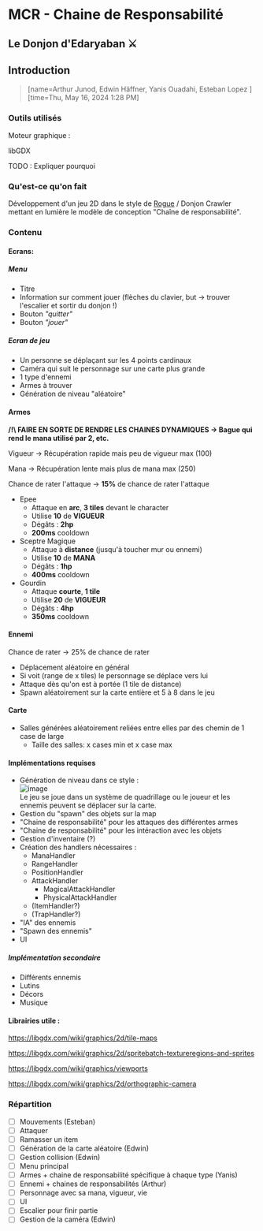 # MCR - Chaine de Responsabilité

## Le Donjon d'Edaryaban :crossed_swords:

## Introduction

> [name=Arthur Junod, Edwin Häffner, Yanis Ouadahi, Esteban Lopez ]
> [time=Thu, May 16, 2024 1:28 PM]

### Outils utilisés

Moteur graphique : 

libGDX

TODO : Expliquer pourquoi


### Qu'est-ce qu'on fait 

Développement d'un jeu 2D dans le style de [Rogue](https://fr.wikipedia.org/wiki/Rogue_(jeu_vid%C3%A9o)) / Donjon Crawler mettant en lumière le modèle de conception "Chaîne de responsabilité". 

### Contenu

#### Ecrans:

##### Menu

- Titre 
- Information sur comment jouer (flèches du clavier, but -> trouver l'escalier et sortir du donjon !)
- Bouton *"quitter"*
- Bouton *"jouer"*

##### Ecran de jeu

- Un personne se déplaçant sur les 4 points cardinaux
- Caméra qui suit le personnage sur une carte plus grande
- 1 type d'ennemi
- Armes à trouver
- Génération de niveau "aléatoire"

#### Armes

**/!\ FAIRE EN SORTE DE RENDRE LES CHAINES DYNAMIQUES -> Bague qui rend le mana utilisé par 2, etc.** 

Vigueur -> Récupération rapide mais peu de vigueur max (100)

Mana -> Récupération lente mais plus de mana max (250)

Chance de rater l'attaque -> **15%** de chance de rater l'attaque

- Epee
    - Attaque en **arc**, **3 tiles** devant le character
    - Utilise **10** de **VIGUEUR**
    - Dégâts : **2hp**
    - **200ms** cooldown
- Sceptre Magique
    - Attaque à **distance** (jusqu'à toucher mur ou ennemi)
    - Utilise **10** de **MANA**
    - Dégâts : **1hp**
    - **400ms** cooldown
- Gourdin
    - Attaque **courte**, **1 tile**
    - Utilise **20** de **VIGUEUR** 
    - Dégâts : **4hp**
    - **350ms** cooldown

#### Ennemi
 
 Chance de rater -> 25% de chance de rater
 
 - Déplacement aléatoire en général
 - Si voit (range de x tiles) le personnage se déplace vers lui
 - Attaque dès qu'on est à portée (1 tile de distance)
 - Spawn aléatoirement sur la carte entière et 5 à 8 dans le jeu

#### Carte

- Salles générées aléatoirement reliées entre elles par des chemin de 1 case de large
    - Taille des salles: x cases min et x case max

#### Implémentations requises

- Génération de niveau dans ce style : <br/> ![image](https://hackmd.io/_uploads/SyYCydXXA.png) <br/>
Le jeu se joue dans un système de quadrillage ou le joueur et les ennemis peuvent se déplacer sur la carte. 
- Gestion du "spawn" des objets sur la map
- "Chaine de responsabilité" pour les attaques des différentes armes
- "Chaine de responsabilité" pour les intéraction avec les objets
- Gestion d'inventaire (?)
- Création des handlers nécessaires :
    - ManaHandler
    - RangeHandler
    - PositionHandler
    - AttackHandler
        - MagicalAttackHandler
        - PhysicalAttackHandler
    - (ItemHandler?)
    - (TrapHandler?)
- "IA" des ennemis
- "Spawn des ennemis"
- UI

##### Implémentation secondaire

- Différents ennemis
- Lutins
- Décors
- Musique


#### Librairies utile : 

https://libgdx.com/wiki/graphics/2d/tile-maps

https://libgdx.com/wiki/graphics/2d/spritebatch-textureregions-and-sprites

https://libgdx.com/wiki/graphics/viewports

https://libgdx.com/wiki/graphics/2d/orthographic-camera



### Répartition

- [ ] Mouvements (Esteban)
- [ ] Attaquer
- [ ] Ramasser un item
- [ ] Génération de la carte aléatoire (Edwin)
- [ ] Gestion collision (Edwin)
- [ ] Menu principal
- [ ] Armes + chaine de responsabilité spécifique à chaque type (Yanis)
- [ ] Ennemi + chaines de responsabilités (Arthur)
- [ ] Personnage avec sa mana, vigueur, vie
- [ ] UI
- [ ] Escalier pour finir partie
- [ ] Gestion de la caméra (Edwin)
